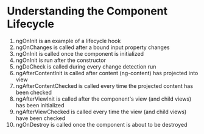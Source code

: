 # Understanding the Component Lifecycle
01. ngOnInit is an example of a lifecycle hook
02. ngOnChanges is called after a bound input property changes
03. ngOnInit is called once the component is initialized
04. ngOnInit is run after the constructor
05. ngDoCheck is called during every change detection run
06. ngAfterContentInit is called after content (ng-content) has projected into view
07. ngAfterContentChecked is called every time the projected content has been checked
08. ngAfterViewInit is called after the component's view (and child views) has been initialized
09. ngAfterViewChecked is called every time the view (and child views) have been checked
10. ngOnDestroy is called once the component is about to be destroyed